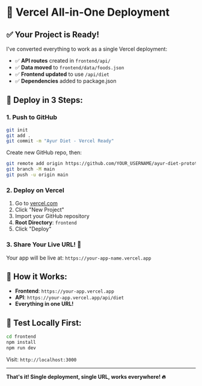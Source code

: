 # 🚀 **Vercel All-in-One Deployment**

## ✅ **Your Project is Ready!**

I've converted everything to work as a single Vercel deployment:
- ✅ **API routes** created in `frontend/api/`
- ✅ **Data moved** to `frontend/data/foods.json`
- ✅ **Frontend updated** to use `/api/diet`
- ✅ **Dependencies** added to package.json

## 🎯 **Deploy in 3 Steps:**

### **1. Push to GitHub**
```bash
git init
git add .
git commit -m "Ayur Diet - Vercel Ready"
```

Create new GitHub repo, then:
```bash
git remote add origin https://github.com/YOUR_USERNAME/ayur-diet-prototype.git
git branch -M main
git push -u origin main
```

### **2. Deploy on Vercel**
1. Go to [vercel.com](https://vercel.com)
2. Click "New Project"
3. Import your GitHub repository
4. **Root Directory**: `frontend`
5. Click "Deploy"

### **3. Share Your Live URL! 🎉**
Your app will be live at: `https://your-app-name.vercel.app`

## 📱 **How it Works:**
- **Frontend**: `https://your-app.vercel.app`
- **API**: `https://your-app.vercel.app/api/diet`
- **Everything in one URL!**

## 🧪 **Test Locally First:**
```bash
cd frontend
npm install
npm run dev
```
Visit: `http://localhost:3000`

---

**That's it! Single deployment, single URL, works everywhere! 🔥**